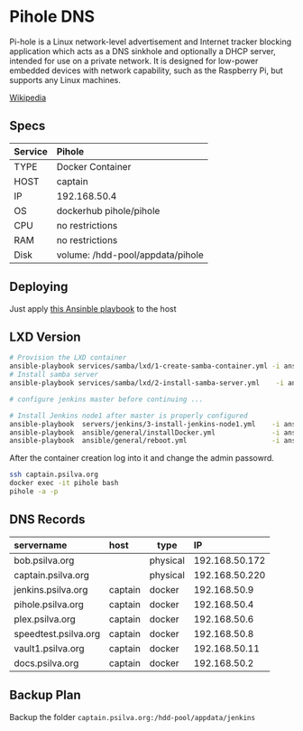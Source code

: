 # Pihole DNS

Pi-hole is a Linux network-level advertisement and Internet tracker blocking application which acts as a DNS sinkhole and optionally a DHCP server, intended for use on a private network. It is designed for low-power embedded devices with network capability, such as the Raspberry Pi, but supports any Linux machines.

[Wikipedia](https://https://en.wikipedia.org/wiki/Pi-hole)

## Specs


| Service | Pihole                           |
| :-------- | :--------------------------------- |
| TYPE    | Docker Container                 |
| HOST    | captain                          |
| IP      | 192.168.50.4                     |
| OS      | dockerhub pihole/pihole          |
| CPU     | no restrictions                  |
| RAM     | no restrictions                  |
| Disk    | volume: /hdd-pool/appdata/pihole |

## Deploying

Just apply [this Ansinble playbook](https://github.com/gabrielpsilva/HomeLab/blob/main/virtual-servers/pihole.yml) to the host

## LXD Version
```bash
# Provision the LXD container
ansible-playbook services/samba/lxd/1-create-samba-container.yml -i ansible/inventory.yml --extra-vars="target=captain root_folder=${PWD}"
# Install samba server
ansible-playbook services/samba/lxd/2-install-samba-server.yml    -i ansible/inventory.yml --extra-vars="user=${SAMBA_USER} ansible_become_pass=${SAMBA_SUDO_PASS} root_folder=${PWD}"

# configure jenkins master before continuing ...

# Install Jenkins node1 after master is properly configured
ansible-playbook  servers/jenkins/3-install-jenkins-node1.yml    -i ansible/inventory.yml --extra-vars "target=jenkins_node1 master_secret=$AGENT_SECRET user=$JK_NODE1_USER ansible_become_pass=${JK_NODE1_SUDO_PASS}"
ansible-playbook  ansible/general/installDocker.yml              -i ansible/inventory.yml --extra-vars "user=$JK_NODE1_USER target=jenkins_node1 ansible_become_pass=${JK_NODE1_SUDO_PASS}" 
ansible-playbook  ansible/general/reboot.yml                     -i ansible/inventory.yml --extra-vars "target=jenkins_node1 user=$JK_NODE1_USER ansible_become_pass=${JK_NODE1_SUDO_PASS}"

```

After the container creation log into it and change the admin passowrd.

```bash
ssh captain.psilva.org
docker exec -it pihole bash
pihole -a -p
```

## DNS Records


| servername           | host    | type     | IP             |
| :--------------------- | :-------- | ---------- | :--------------- |
| bob.psilva.org       |         | physical | 192.168.50.172 |
| captain.psilva.org   |         | physical | 192.168.50.220 |
| jenkins.psilva.org   | captain | docker   | 192.168.50.9   |
| pihole.psilva.org    | captain | docker   | 192.168.50.4   |
| plex.psilva.org      | captain | docker   | 192.168.50.6   |
| speedtest.psilva.org | captain | docker   | 192.168.50.8   |
| vault1.psilva.org    | captain | docker   | 192.168.50.11  |
| docs.psilva.org      | captain | docker   | 192.168.50.2   |

## Backup Plan

Backup the folder `captain.psilva.org:/hdd-pool/appdata/jenkins`

